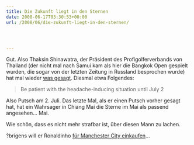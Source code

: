 ```yaml
---
title: Die Zukunft liegt in den Sternen
date: 2008-06-17T03:30:53+00:00
url: /2008/06/die-zukunft-liegt-in-den-sternen/




---
```

Gut. Also Thaksin Shinawatra, der Präsident des Profigolferverbands von Thailand (der nicht mal nach Samui kam als hier die Bangkok Open gespielt wurden, die sogar von der letzten Zeitung in Russland besprochen wurde) hat mal wieder [was gesagt][1]. Diesmal etwa Folgendes:

> Be patient with the headache-inducing situation until July 2

Also Putsch am 2. Juli. Das letzte Mal, als er einen Putsch vorher gesagt hat, hat ein Wahrsager in Chiang Mai die Sterne im Mai als passend angesehen... Mai.

Wie schön, dass es nicht mehr strafbar ist, über diesen Mann zu lachen.

?brigens will er Ronaldinho [für Manchester City einkaufen][2]...

 [1]: http://www.telegraph.co.uk/news/newstopics/howaboutthat/2145141/Thaksin-Shinawatra-looks-to-planets-for-end-to-Thailand's-turmoil.html
 [2]: http://sportsillustrated.cnn.com/2008/soccer/06/16/bc.as.spt.soc.mancity.r.ap/
